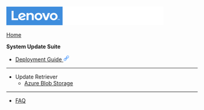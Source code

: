![Commercial Deployment Readiness Team](../img/cdrt.png)

[Home](/)

**System Update Suite**

- [Deployment Guide ![ ](../img/link.png)](https://download.lenovo.com/cdrt/docs/DG-SystemUpdateSuite.pdf)

---
- Update Retriever
    - [Azure Blob Storage](su/ur_az_blob.md)
---

- [FAQ](su/system_update_faq.md)
